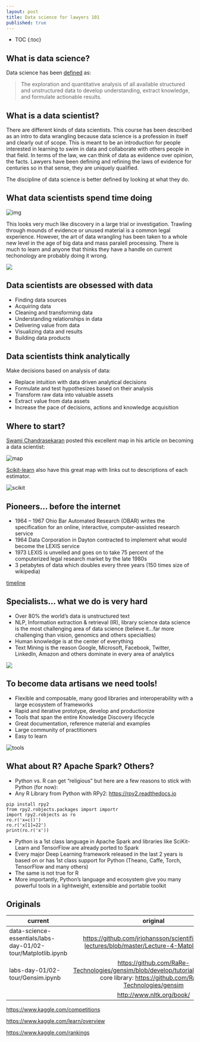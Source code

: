 ```yaml
---
layout: post
title: Data science for lawyers 101
published: true
---
```

* TOC
{:toc}
## What is data science?

Data science has been [defined](https://www.edx.org/course/data-science-essentials) as:

> The exploration and quantitative analysis of all available structured and unstructured data to develop understanding, extract knowledge, and formulate actionable results.

## What is a data scientist?  

There are different kinds of data scientists.  This course has been described as an intro to data wrangling because data science is a profession in itself and clearly out of scope.  This is meant to be an introduction for people interested in learning to swim in data and collaborate with others people in that field.  In terms of the law, we can think of data as evidence over opinion, the facts.  Lawyers have been defining and refining the laws of evidence for centuries so in that sense, they are uniquely qualified.  

The discipline of data science is better defined by looking at what they do.

## What data scientists spend time doing

![img](https://www.raconteur.net//wp-content/uploads/2016/10/What-data-scientists-spend-the-most-time-doing.jpg)

This looks very much like discovery in a large trial or investigation.  Trawling through mounds of evidence or unused material is a common legal experience.  However, the art of data wrangling has been taken to a whole new level in the age of big data and mass paralell processing.  There is much to learn and anyone that thinks they have a handle on current techonology are probably doing it wrong.

![](https://cdn-images-1.medium.com/max/2400/1*2Wym4LA075l3VpPi9XIxRQ.png)

## Data scientists are obsessed with data 

*    Finding data sources 
*    Acquiring data
*    Cleaning and transforming data
*    Understanding relationships in data
*    Delivering value from data
*    Visualizing data and results
*    Building data products

## Data scientists think analytically

Make decisions based on analysis of data:

*    Replace intuition with data driven analytical decisions
*    Formulate and test hypothesizes based on their analysis
*    Transform raw data into valuable assets
*    Extract value from data assets
*    Increase the pace of decisions, actions and knowledge acquisition

## Where to start?

[Swami Chandrasekaran](http://nirvacana.com/thoughts/2013/07/08/becoming-a-data-scientist/) posted this excellent map in his article on becoming a data scientist:

![map](http://nirvacana.com/thoughts/wp-content/uploads/2018/01/RoadToDataScientist1.png)

[Scikit-learn](https://scikit-learn.org/stable/tutorial/machine_learning_map/) also have this great map with links out to descriptions of each estimator.

![scikit](https://scikit-learn.org/stable/_static/ml_map.png)

## Pioneers… before the internet

*    1964 – 1967 Ohio Bar Automated Research (OBAR) writes the specification for an online, interactive, computer-assisted research service
*    1964 Data Corporation in Dayton contracted to implement what would become the LEXIS service
*    1973 LEXIS is unveiled and goes on to take 75 percent of the computerized legal research market by the late 1980s
*    3 petabytes of data which doubles every three years (150 times size of wikipedia)

[timeline](http://www.lexisnexis.com/anniversary/30th_timeline_fulltxt.pdf)

## Specialists… what we do is very hard

*    Over 80% the world’s data is unstructured text
*    NLP, Information extraction & retrieval (IR), library science data science is the most challenging area of data science (believe it…far more challenging than vision, genomics and others specialties)
*    Human knowledge is at the center of everything
*    Text Mining is the reason Google, Microsoft, Facebook, Twitter, LinkedIn, Amazon and others dominate in every area of analytics

![](https://i.pinimg.com/originals/73/b6/dc/73b6dc222c079fdbb98cc4c9c743ddae.jpg)

## To become data artisans we need tools!

*    Flexible and composable, many good libraries and interoperability with a large ecosystem of frameworks
*    Rapid and iterative prototype, develop and productionize
*    Tools that span the entire Knowledge Discovery lifecycle
*    Great documentation, reference material and examples
*    Large community of practitioners
*    Easy to learn

![tools](https://github.com/halkypi/sh/blob/gh-pages/assets/images/tool-box.png)

## What about R? Apache Spark? Others?

*    Python vs. R can get “religious” but here are a few reasons to stick with Python (for now):
*    Any R Library from Python with RPy2: https://rpy2.readthedocs.io
```
pip install rpy2
from rpy2.robjects.packages import importr
import rpy2.robjects as ro
ro.r('x=c()')
ro.r('x[1]=22')
print(ro.r('x'))
```

*    Python is a 1st class language in Apache Spark and libraries like SciKit-Learn and TensorFlow are already ported to Spark
*    Every major Deep Learning framework released in the last 2 years is based on or has 1st class support for Python (Theano, Caffe, Torch, TensorFlow and many others)
*    The same is not true for R
*    More importantly, Python’s language and ecosystem give you many powerful tools in a lightweight, extensible and portable toolkit

## Originals

| current   |      original      |
|----------|:-------------:|
| data-science-essentials/labs-day-01/02-tour/Matplotlib.ipynb | https://github.com/jrjohansson/scientific-python-lectures/blob/master/Lecture-4-Matplotlib.ipynb | 
|labs-day-01/02-tour/Gensim.ipynb| https://github.com/RaRe-Technologies/gensim/blob/develop/tutorials.md#tutorials core library: https://github.com/RaRe-Technologies/gensim | not finding this specific code in the repository - so adapted from |
||http://www.nltk.org/book/| |

https://www.kaggle.com/competitions

https://www.kaggle.com/learn/overview

https://www.kaggle.com/rankings



